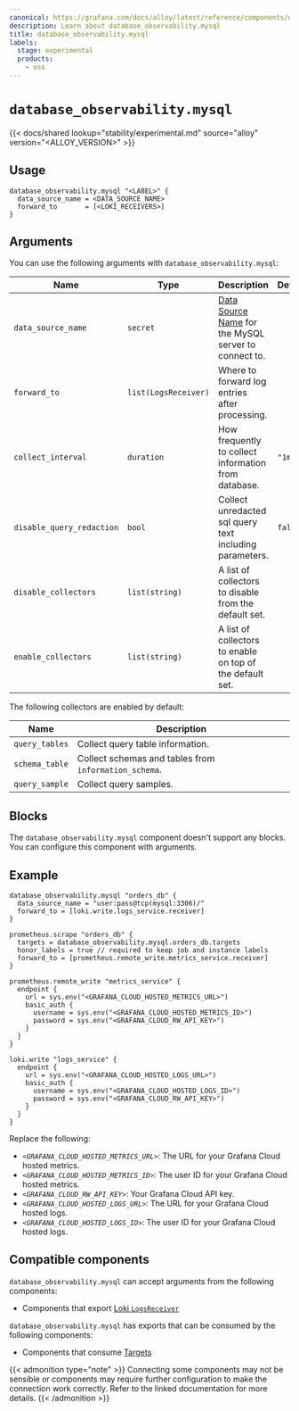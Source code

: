 ```yaml
---
canonical: https://grafana.com/docs/alloy/latest/reference/components/database_observability.mysql/
description: Learn about database_observability.mysql
title: database_observability.mysql
labels:
  stage: experimental
  products:
    - oss
---
```


# `database_observability.mysql`

{{< docs/shared lookup="stability/experimental.md" source="alloy" version="<ALLOY_VERSION>" >}}

## Usage

```alloy
database_observability.mysql "<LABEL>" {
  data_source_name = <DATA_SOURCE_NAME>
  forward_to       = [<LOKI_RECEIVERS>]
}
```

## Arguments

You can use the following arguments with `database_observability.mysql`:

 Name                      | Type                 | Description                                                       | Default | Required 
---------------------------|----------------------|-------------------------------------------------------------------|---------|----------
 `data_source_name`        | `secret`             | [Data Source Name][] for the MySQL server to connect to.          |         | yes      
 `forward_to`              | `list(LogsReceiver)` | Where to forward log entries after processing.                    |         | yes      
 `collect_interval`        | `duration`           | How frequently to collect information from database.              | `"1m"`  | no       
 `disable_query_redaction` | `bool`               | Collect unredacted sql query text including parameters.           | `false` | no       
 `disable_collectors`      | `list(string)`       | A list of collectors to disable from the default set.             |         | no       
 `enable_collectors`       | `list(string)`       | A list of collectors to enable on top of the default set.         |         | no       


The following collectors are enabled by default:

 Name           | Description                                           
----------------|-------------------------------------------------------
 `query_tables` | Collect query table information.
 `schema_table` | Collect schemas and tables from `information_schema`. 
 `query_sample` | Collect query samples.

## Blocks

The `database_observability.mysql` component doesn't support any blocks. You can configure this component with arguments.

## Example

```alloy
database_observability.mysql "orders_db" {
  data_source_name = "user:pass@tcp(mysql:3306)/"
  forward_to = [loki.write.logs_service.receiver]
}

prometheus.scrape "orders_db" {
  targets = database_observability.mysql.orders_db.targets
  honor_labels = true // required to keep job and instance labels
  forward_to = [prometheus.remote_write.metrics_service.receiver]
}

prometheus.remote_write "metrics_service" {
  endpoint {
    url = sys.env("<GRAFANA_CLOUD_HOSTED_METRICS_URL>")
    basic_auth {
      username = sys.env("<GRAFANA_CLOUD_HOSTED_METRICS_ID>")
      password = sys.env("<GRAFANA_CLOUD_RW_API_KEY>")
    }
  }
}

loki.write "logs_service" {
  endpoint {
    url = sys.env("<GRAFANA_CLOUD_HOSTED_LOGS_URL>")
    basic_auth {
      username = sys.env("<GRAFANA_CLOUD_HOSTED_LOGS_ID>")
      password = sys.env("<GRAFANA_CLOUD_RW_API_KEY>")
    }
  }
}
```

Replace the following:

* _`<GRAFANA_CLOUD_HOSTED_METRICS_URL>`_: The URL for your Grafana Cloud hosted metrics.
* _`<GRAFANA_CLOUD_HOSTED_METRICS_ID>`_: The user ID for your Grafana Cloud hosted metrics.
* _`<GRAFANA_CLOUD_RW_API_KEY>`_: Your Grafana Cloud API key.
* _`<GRAFANA_CLOUD_HOSTED_LOGS_URL>`_: The URL for your Grafana Cloud hosted logs.
* _`<GRAFANA_CLOUD_HOSTED_LOGS_ID>`_: The user ID for your Grafana Cloud hosted logs.

[Data Source Name]: https://github.com/go-sql-driver/mysql#dsn-data-source-name

<!-- START GENERATED COMPATIBLE COMPONENTS -->

## Compatible components

`database_observability.mysql` can accept arguments from the following components:

- Components that export [Loki `LogsReceiver`](../../../compatibility/#loki-logsreceiver-exporters)

`database_observability.mysql` has exports that can be consumed by the following components:

- Components that consume [Targets](../../../compatibility/#targets-consumers)

{{< admonition type="note" >}}
Connecting some components may not be sensible or components may require further configuration to make the connection work correctly.
Refer to the linked documentation for more details.
{{< /admonition >}}

<!-- END GENERATED COMPATIBLE COMPONENTS -->
